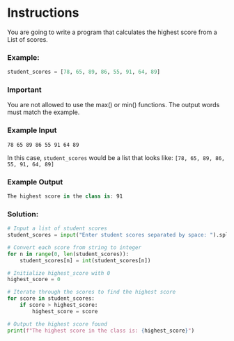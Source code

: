 # Instructions
You are going to write a program that calculates the highest score from a List of scores.

### Example:
```python
student_scores = [78, 65, 89, 86, 55, 91, 64, 89]
```
### Important
You are not allowed to use the max() or min() functions. The output words must match the example.

### Example Input
```
78 65 89 86 55 91 64 89
```
In this case, `student_scores` would be a list that looks like: `[78, 65, 89, 86, 55, 91, 64, 89]`

### Example Output
```kotlin
The highest score in the class is: 91
```

### Solution:
```python
# Input a list of student scores
student_scores = input("Enter student scores separated by space: ").split()

# Convert each score from string to integer
for n in range(0, len(student_scores)):
    student_scores[n] = int(student_scores[n])

# Initialize highest_score with 0
highest_score = 0

# Iterate through the scores to find the highest score
for score in student_scores:
    if score > highest_score:
        highest_score = score

# Output the highest score found
print(f"The highest score in the class is: {highest_score}")
```
